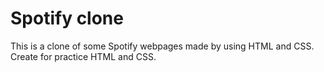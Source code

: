 # Spotify clone 
This is a clone of some Spotify webpages made by using HTML and CSS.
Create for practice HTML and CSS.
